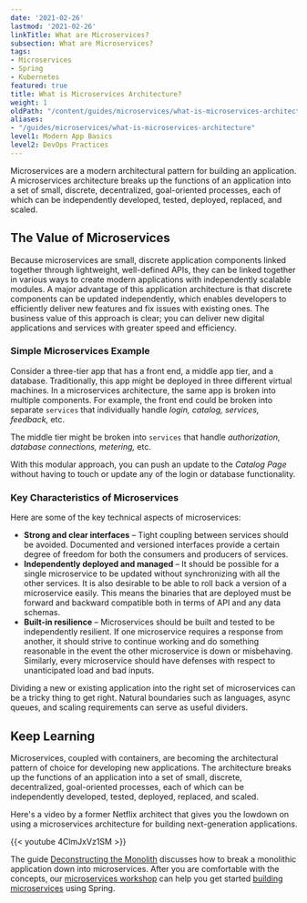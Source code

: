```yaml
---
date: '2021-02-26'
lastmod: '2021-02-26'
linkTitle: What are Microservices?
subsection: What are Microservices?
tags:
- Microservices
- Spring
- Kubernetes
featured: true
title: What is Microservices Architecture?
weight: 1
oldPath: "/content/guides/microservices/what-is-microservices-architecture.md"
aliases:
- "/guides/microservices/what-is-microservices-architecture"
level1: Modern App Basics
level2: DevOps Practices
---
```


Microservices are a modern architectural pattern for building an application. A microservices architecture breaks up the functions of an application into a set of small, discrete, decentralized, goal-oriented processes, each of which can be independently developed, tested, deployed, replaced, and scaled.

## The Value of Microservices

Because microservices are small, discrete application components linked together through lightweight, well-defined APIs, they can be linked together in various ways to create modern applications with independently scalable modules. A major advantage of this application architecture is that discrete components can be updated independently, which enables developers to efficiently deliver new features and fix issues with existing ones. The business value of this approach is clear; you can deliver new digital applications and services with greater speed and efficiency.

### Simple Microservices Example

Consider a three-tier app that has a front end, a middle app tier, and a database. Traditionally, this app might be deployed in three different virtual machines. In a microservices architecture, the same app is broken into multiple components. For example, the front end could be broken into separate `services` that individually handle _login, catalog, services, feedback,_ etc.

The middle tier might be broken into `services` that handle _authorization, database connections, metering,_ etc.

With this modular approach, you can push an update to the _Catalog Page_  without having to touch or update any of the login or database functionality.

### Key Characteristics of Microservices

Here are some of the key technical aspects of microservices:

* __Strong and clear interfaces__ – Tight coupling between services should be avoided. Documented and versioned interfaces provide a certain degree of freedom for both the consumers and producers of services.
* __Independently deployed and managed__ – It should be possible for a single microservice to be updated without synchronizing with all the other services. It is also desirable to be able to roll back a version of a microservice easily. This means the binaries that are deployed must be forward and backward compatible both in terms of API and any data schemas. 
* __Built-in resilience__ – Microservices should be built and tested to be independently resilient. If one microservice requires a response from another, it  should strive to continue working and do something reasonable in the event the other microservice is down or misbehaving. Similarly, every microservice should have defenses with respect to unanticipated load and bad inputs.

Dividing a new or existing application into the right set of microservices can be a tricky thing to get right. Natural boundaries such as languages, async queues, and scaling requirements can serve as useful dividers.

## Keep Learning

Microservices, coupled with containers, are becoming the architectural pattern of choice for developing new applications. The architecture breaks up the functions of an application into a set of small, discrete, decentralized, goal-oriented processes, each of which can be independently developed, tested, deployed, replaced, and scaled. 

Here's a video by a former Netflix architect that gives you the lowdown on using a microservices architecture for building next-generation applications. 

{{< youtube 4ClmJxVz1SM >}}

The guide [Deconstructing the Monolith](/guides/microservices/deconstructing-the-monolith/) discusses how to break a monolithic application down into microservices. After you are comfortable with the concepts, our [microservices workshop](/workshops/lab-microservice/) can help you get started [building microservices](/topics/building-modern-applications) using Spring.